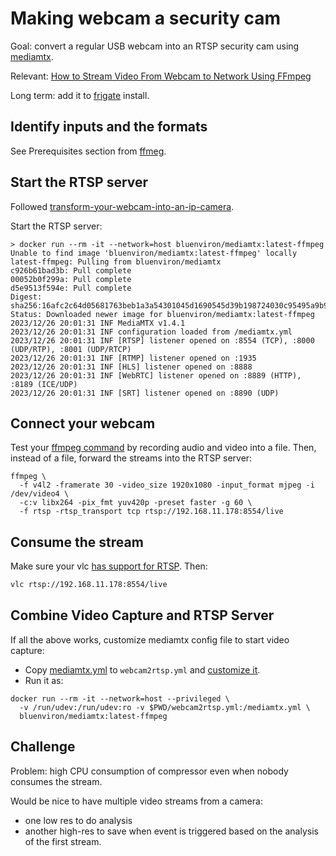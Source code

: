 # Making webcam a security cam

Goal: convert a regular USB webcam into an RTSP security cam using
[mediamtx](https://github.com/bluenviron/mediamtx).

Relevant:
[How to Stream Video From Webcam to Network Using FFmpeg](https://www.baeldung.com/linux/ffmpeg-webcam-stream-video)


Long term: add it to [frigate](https://frigate.video/) install.

## Identify inputs and the formats

See Prerequisites section from [ffmeg](ffmpeg.html).

## Start the RTSP server

Followed
[transform-your-webcam-into-an-ip-camera](https://medium.com/@timothydmoody/transform-your-webcam-into-an-ip-camera-for-frigate-8cf50fd749e9).

Start the RTSP server:

```
> docker run --rm -it --network=host bluenviron/mediamtx:latest-ffmpeg
Unable to find image 'bluenviron/mediamtx:latest-ffmpeg' locally
latest-ffmpeg: Pulling from bluenviron/mediamtx
c926b61bad3b: Pull complete
00052b0f299a: Pull complete
d5e9513f594e: Pull complete
Digest: sha256:16afc2c64d05681763beb1a3a54301045d1690545d39b198724030c95495a9b9
Status: Downloaded newer image for bluenviron/mediamtx:latest-ffmpeg
2023/12/26 20:01:31 INF MediaMTX v1.4.1
2023/12/26 20:01:31 INF configuration loaded from /mediamtx.yml
2023/12/26 20:01:31 INF [RTSP] listener opened on :8554 (TCP), :8000 (UDP/RTP), :8001 (UDP/RTCP)
2023/12/26 20:01:31 INF [RTMP] listener opened on :1935
2023/12/26 20:01:31 INF [HLS] listener opened on :8888
2023/12/26 20:01:31 INF [WebRTC] listener opened on :8889 (HTTP), :8189 (ICE/UDP)
2023/12/26 20:01:31 INF [SRT] listener opened on :8890 (UDP)
```

## Connect your webcam

Test your [ffmpeg command](ffmpeg.html) by recording audio and video into a file.
Then, instead of a file, forward the streams into the RTSP server:

```
ffmpeg \
  -f v4l2 -framerate 30 -video_size 1920x1080 -input_format mjpeg -i /dev/video4 \
  -c:v libx264 -pix_fmt yuv420p -preset faster -g 60 \
  -f rtsp -rtsp_transport tcp rtsp://192.168.11.178:8554/live
```

## Consume the stream

Make sure your vlc [has support for RTSP](vlc.html).  Then:

```sh
vlc rtsp://192.168.11.178:8554/live
```

## Combine Video Capture and RTSP Server

If all the above works, customize mediamtx config file to start video capture:

* Copy
[mediamtx.yml](https://github.com/bluenviron/mediamtx/blob/main/mediamtx.yml)
to `webcam2rtsp.yml` and [customize it](webcam2rtsp.yml).
* Run it as:

```
docker run --rm -it --network=host --privileged \
  -v /run/udev:/run/udev:ro -v $PWD/webcam2rtsp.yml:/mediamtx.yml \
  bluenviron/mediamtx:latest-ffmpeg
```

## Challenge

Problem: high CPU consumption of compressor even when nobody consumes the
stream.

Would be nice to have multiple video streams from a camera:

* one low res to do analysis
* another high-res to save when event is triggered based on the analysis of the
first stream.

